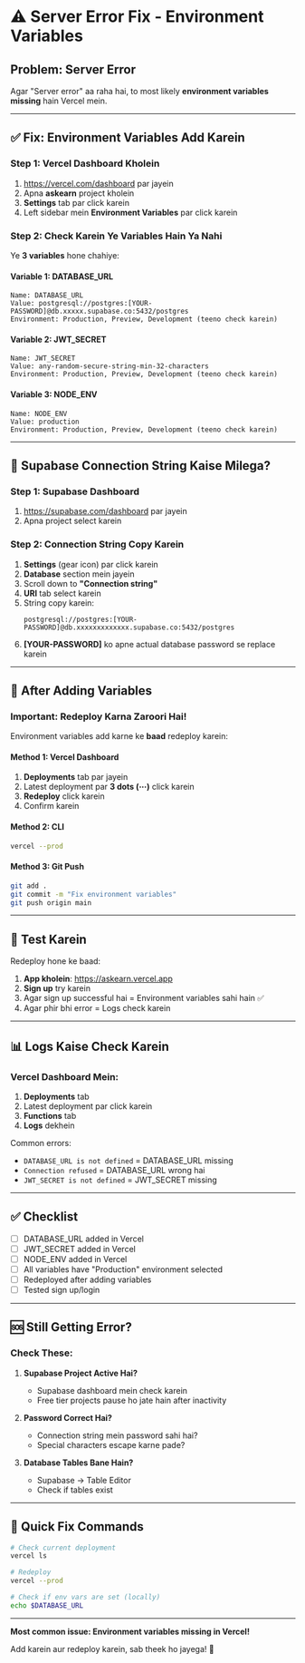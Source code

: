# ⚠️ Server Error Fix - Environment Variables

## Problem: Server Error

Agar "Server error" aa raha hai, to most likely **environment variables missing** hain Vercel mein.

---

## ✅ Fix: Environment Variables Add Karein

### Step 1: Vercel Dashboard Kholein

1. https://vercel.com/dashboard par jayein
2. Apna **askearn** project kholein
3. **Settings** tab par click karein
4. Left sidebar mein **Environment Variables** par click karein

### Step 2: Check Karein Ye Variables Hain Ya Nahi

Ye **3 variables** hone chahiye:

#### Variable 1: DATABASE_URL
```
Name: DATABASE_URL
Value: postgresql://postgres:[YOUR-PASSWORD]@db.xxxxx.supabase.co:5432/postgres
Environment: Production, Preview, Development (teeno check karein)
```

#### Variable 2: JWT_SECRET
```
Name: JWT_SECRET
Value: any-random-secure-string-min-32-characters
Environment: Production, Preview, Development (teeno check karein)
```

#### Variable 3: NODE_ENV
```
Name: NODE_ENV
Value: production
Environment: Production, Preview, Development (teeno check karein)
```

---

## 🔑 Supabase Connection String Kaise Milega?

### Step 1: Supabase Dashboard
1. https://supabase.com/dashboard par jayein
2. Apna project select karein

### Step 2: Connection String Copy Karein
1. **Settings** (gear icon) par click karein
2. **Database** section mein jayein
3. Scroll down to **"Connection string"**
4. **URI** tab select karein
5. String copy karein:
   ```
   postgresql://postgres:[YOUR-PASSWORD]@db.xxxxxxxxxxxxx.supabase.co:5432/postgres
   ```
6. **[YOUR-PASSWORD]** ko apne actual database password se replace karein

---

## 🚀 After Adding Variables

### Important: Redeploy Karna Zaroori Hai!

Environment variables add karne ke **baad** redeploy karein:

#### Method 1: Vercel Dashboard
1. **Deployments** tab par jayein
2. Latest deployment par **3 dots (⋯)** click karein
3. **Redeploy** click karein
4. Confirm karein

#### Method 2: CLI
```bash
vercel --prod
```

#### Method 3: Git Push
```bash
git add .
git commit -m "Fix environment variables"
git push origin main
```

---

## 🧪 Test Karein

Redeploy hone ke baad:

1. **App kholein**: https://askearn.vercel.app
2. **Sign up** try karein
3. Agar sign up successful hai = Environment variables sahi hain ✅
4. Agar phir bhi error = Logs check karein

---

## 📊 Logs Kaise Check Karein

### Vercel Dashboard Mein:
1. **Deployments** tab
2. Latest deployment par click karein
3. **Functions** tab
4. **Logs** dekhein

Common errors:
- `DATABASE_URL is not defined` = DATABASE_URL missing
- `Connection refused` = DATABASE_URL wrong hai
- `JWT_SECRET is not defined` = JWT_SECRET missing

---

## ✅ Checklist

- [ ] DATABASE_URL added in Vercel
- [ ] JWT_SECRET added in Vercel
- [ ] NODE_ENV added in Vercel
- [ ] All variables have "Production" environment selected
- [ ] Redeployed after adding variables
- [ ] Tested sign up/login

---

## 🆘 Still Getting Error?

### Check These:

1. **Supabase Project Active Hai?**
   - Supabase dashboard mein check karein
   - Free tier projects pause ho jate hain after inactivity

2. **Password Correct Hai?**
   - Connection string mein password sahi hai?
   - Special characters escape karne pade?

3. **Database Tables Bane Hain?**
   - Supabase → Table Editor
   - Check if tables exist

---

## 🔧 Quick Fix Commands

```bash
# Check current deployment
vercel ls

# Redeploy
vercel --prod

# Check if env vars are set (locally)
echo $DATABASE_URL
```

---

**Most common issue: Environment variables missing in Vercel!**

Add karein aur redeploy karein, sab theek ho jayega! 🚀
